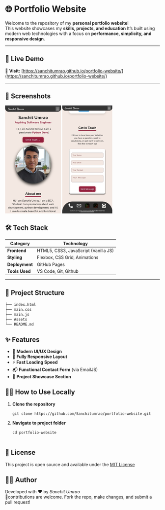# 🌐 Portfolio Website

Welcome to the repository of my **personal portfolio website**!  
This website showcases my **skills, projects, and education** 
It’s built using modern web technologies with a focus on **performance, simplicity, and responsive design**.

---

## 🚀 Live Demo  
🔗 **Visit:** [https://sanchitumrao.github.io/portfolio-website/](https://sanchitumrao.github.io/portfolio-website/) 

---
## 📸 Screenshots
<img src="img1.jpg" height=350px> <img src="img2.jpg" height=350px>
## 🛠️ Tech Stack

| Category | Technology |
|-----------|-------------|
| **Frontend** | HTML5, CSS3, JavaScript (Vanilla JS) |
| **Styling** | Flexbox, CSS Grid, Animations |
| **Deployment** | GitHub Pages |
| **Tools Used** | VS Code, Git, Github|

---
## 📁 Project Structure 
    
    ├── index.html   
    ├── main.css  
    ├── main.js   
    ├── Assets   
    └── README.md
   

## ✨ Features

- 🎨 **Modern UI/UX Design**
- 📱 **Fully Responsive Layout**
- ⚡ **Fast Loading Speed**
- 📬 **Functional Contact Form** (via EmailJS)
- 💼 **Project Showcase Section**

## 🧑‍💻 How to Use Locally
1. **Clone the repository**
   ```
   git clone https://github.com/Sanchitumrao/portfolio-website.git
   
2. **Navigate to project folder**
   ```
   cd portfolio-website
 
## 📄 License
This project is open source and available under the [MIT License](./LICENSE)

## 👨‍💻 Author
 Developed with ❤️ by *Sanchit Umrao*  
 🤝contributions are welcome. Fork the repo, make changes, and submit a pull request!
